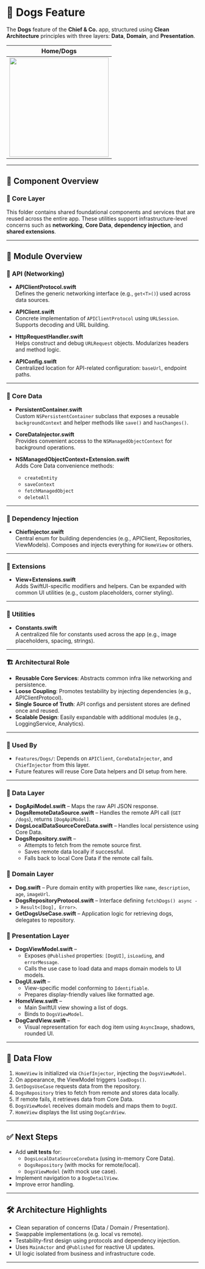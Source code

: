 # 🐶 Dogs Feature

The **Dogs** feature of the **Chief & Co.** app, structured using **Clean Architecture** principles with three layers: **Data**, **Domain**, and **Presentation**.

|  Home/Dogs  |  
|---|
| <img src="https://github.com/user-attachments/assets/cb5477e5-22bc-45be-8012-bad42810c78f" width="260"> |

---

## 🧠 Component Overview

### 🧩 Core Layer

This folder contains shared foundational components and services that are reused across the entire app. These utilities support infrastructure-level concerns such as **networking**, **Core Data**, **dependency injection**, and **shared extensions**.

---

## 🚀 Module Overview

### 🔹 API (Networking)
- **APIClientProtocol.swift**  
  Defines the generic networking interface (e.g., `get<T>()`) used across data sources.

- **APIClient.swift**  
  Concrete implementation of `APIClientProtocol` using `URLSession`. Supports decoding and URL building.

- **HttpRequestHandler.swift**  
  Helps construct and debug `URLRequest` objects. Modularizes headers and method logic.

- **APIConfig.swift**  
  Centralized location for API-related configuration: `baseUrl`, endpoint paths.

---

### 🔹 Core Data
- **PersistentContainer.swift**  
  Custom `NSPersistentContainer` subclass that exposes a reusable `backgroundContext` and helper methods like `save()` and `hasChanges()`.

- **CoreDataInjector.swift**  
  Provides convenient access to the `NSManagedObjectContext` for background operations.

- **NSManagedObjectContext+Extension.swift**  
  Adds Core Data convenience methods:
  - `createEntity`
  - `saveContext`
  - `fetchManagedObject`
  - `deleteAll`

---

### 🔹 Dependency Injection
- **ChiefInjector.swift**  
  Central enum for building dependencies (e.g., APIClient, Repositories, ViewModels). Composes and injects everything for `HomeView` or others.

---

### 🔹 Extensions
- **View+Extensions.swift**  
  Adds SwiftUI-specific modifiers and helpers. Can be expanded with common UI utilities (e.g., custom placeholders, corner styling).

---

### 🔹 Utilities
- **Constants.swift**  
  A centralized file for constants used across the app (e.g., image placeholders, spacing, strings).

---

### 🏗 Architectural Role

- **Reusable Core Services**: Abstracts common infra like networking and persistence.
- **Loose Coupling**: Promotes testability by injecting dependencies (e.g., APIClientProtocol).
- **Single Source of Truth**: API configs and persistent stores are defined once and reused.
- **Scalable Design**: Easily expandable with additional modules (e.g., LoggingService, Analytics).

---

### 🔄 Used By

- `Features/Dogs/`: Depends on `APIClient`, `CoreDataInjector`, and `ChiefInjector` from this layer.
- Future features will reuse Core Data helpers and DI setup from here.

---

### 🔹 Data Layer
- **DogApiModel.swift** – Maps the raw API JSON response.
- **DogsRemoteDataSource.swift** – Handles the remote API call (`GET /dogs`), returns `[DogApiModel]`.
- **DogsLocalDataSourceCoreData.swift** – Handles local persistence using Core Data.
- **DogsRepository.swift** – 
  - Attempts to fetch from the remote source first.
  - Saves remote data locally if successful.
  - Falls back to local Core Data if the remote call fails.

### 🔹 Domain Layer
- **Dog.swift** – Pure domain entity with properties like `name`, `description`, `age`, `imageUrl`.
- **DogsRepositoryProtocol.swift** – Interface defining `fetchDogs() async -> Result<[Dog], Error>`.
- **GetDogsUseCase.swift** – Application logic for retrieving dogs, delegates to repository.

### 🔹 Presentation Layer
- **DogsViewModel.swift** –
  - Exposes `@Published` properties: `[DogUI]`, `isLoading`, and `errorMessage`.
  - Calls the use case to load data and maps domain models to UI models.
- **DogUI.swift** – 
  - View-specific model conforming to `Identifiable`.
  - Prepares display-friendly values like formatted age.
- **HomeView.swift** – 
  - Main SwiftUI view showing a list of dogs.
  - Binds to `DogsViewModel`.
- **DogCardView.swift** – 
  - Visual representation for each dog item using `AsyncImage`, shadows, rounded UI.

---

## 🔁 Data Flow

1. `HomeView` is initialized via `ChiefInjector`, injecting the `DogsViewModel`.
2. On appearance, the ViewModel triggers `loadDogs()`.
3. `GetDogsUseCase` requests data from the repository.
4. `DogsRepository` tries to fetch from remote and stores data locally.
5. If remote fails, it retrieves data from Core Data.
6. `DogsViewModel` receives domain models and maps them to `DogUI`.
7. `HomeView` displays the list using `DogCardView`.

---

## ✅ Next Steps

- Add **unit tests** for:
  - `DogsLocalDataSourceCoreData` (using in-memory Core Data).
  - `DogsRepository` (with mocks for remote/local).
  - `DogsViewModel` (with mock use case).
- Implement navigation to a `DogDetailView`.
- Improve error handling.

---

## 🛠 Architecture Highlights

- Clean separation of concerns (Data / Domain / Presentation).
- Swappable implementations (e.g. local vs remote).
- Testability-first design using protocols and dependency injection.
- Uses `MainActor` and `@Published` for reactive UI updates.
- UI logic isolated from business and infrastructure code.

---



